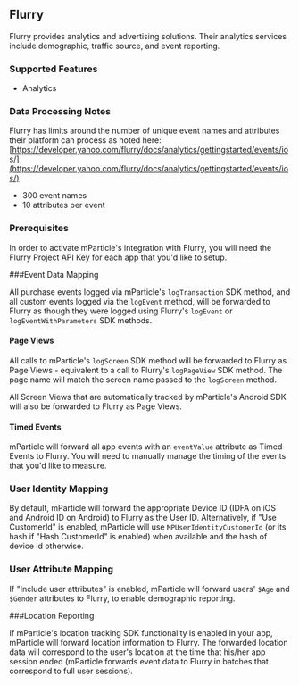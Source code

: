 
## Flurry

Flurry provides analytics and advertising solutions.  Their analytics services include demographic, traffic source, and event reporting.

### Supported Features

* Analytics

### Data Processing Notes

Flurry has limits around the number of unique event names and attributes their platform can process as noted here: [https://developer.yahoo.com/flurry/docs/analytics/gettingstarted/events/ios/](https://developer.yahoo.com/flurry/docs/analytics/gettingstarted/events/ios/)

* 300 event names
* 10 attributes per event

### Prerequisites

In order to activate mParticle's integration with Flurry, you will need the Flurry Project API Key for each app that you'd like to setup.
 
###Event Data Mapping

All purchase events logged via mParticle's `logTransaction` SDK method, and all custom events logged via the `logEvent` method, will be forwarded to Flurry as though they were logged using Flurry's `logEvent` or `logEventWithParameters` SDK methods.

#### Page Views

All calls to mParticle's `logScreen` SDK method will be forwarded to Flurry as Page Views - equivalent to a call to Flurry's `logPageView` SDK method.  The page name will match the screen name passed to the `logScreen` method.

All Screen Views that are automatically tracked by mParticle's Android SDK will also be forwarded to Flurry as Page Views.

#### Timed Events

mParticle will forward all app events with an `eventValue` attribute as Timed Events to Flurry.  You will need to manually manage the timing of the events that you'd like to measure.

### User Identity Mapping
 
By default, mParticle will forward the appropriate Device ID (IDFA on iOS and Android ID on Android) to Flurry as the User ID.  Alternatively, if "Use CustomerId" is enabled, mParticle will use `MPUserIdentityCustomerId` (or its hash if "Hash CustomerId" is enabled) when available and the hash of device id otherwise.

### User Attribute Mapping

If "Include user attributes" is enabled, mParticle will forward users' `$Age` and `$Gender` attributes to Flurry, to enable demographic reporting.
 
###Location Reporting
 
If mParticle's location tracking SDK functionality is enabled in your app, mParticle will forward location information to Flurry.  The forwarded location data will correspond to the user's location at the time that his/her app session ended (mParticle forwards event data to Flurry in batches that correspond to full user sessions).